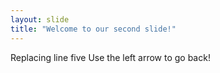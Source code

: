 ```yaml
---
layout: slide
title: "Welcome to our second slide!"
---
```

Replacing line five
Use the left arrow to go back!
